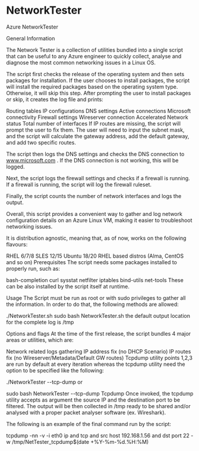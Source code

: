 # NetworkTester
Azure NetworkTester

General Information

The Network Tester is a collection of utilities bundled into a single script that can be useful to any Azure engineer to quickly collect, analyse and diagnose the most common networking issues in a Linux OS.

The script first checks the release of the operating system and then sets packages for installation.
If the user chooses to install packages, the script will install the required packages based on the operating system type. Otherwise, it will skip this step. After prompting the user to install packages or skip, it creates the log file and prints:

Routing tables
IP configurations
DNS settings
Active connections
Microsoft connectivity
Firewall settings
Wireserver connection
Accelerated Network status
Total number of interfaces
If IP routes are missing, the script will prompt the user to fix them. The user will need to input the subnet mask, and the script will calculate the gateway address, add the default gateway, and add two specific routes.

The script then logs the DNS settings and checks the DNS connection to www.microsoft.com . If the DNS connection is not working, this will be logged.

Next, the script logs the firewall settings and checks if a firewall is running. If a firewall is running, the script will log the firewall ruleset.

Finally, the script counts the number of network interfaces and logs the output.

Overall, this script provides a convenient way to gather and log network configuration details on an Azure Linux VM, making it easier to troubleshoot networking issues.

It is distribution agnostic, meaning that, as of now, works on the following flavours:

RHEL 6/7/8
SLES 12/15
Ubuntu 18/20
RHEL based distros (Alma, CentOS and so on)
Prerequisites
The script needs some packages installed to properly run, such as:

bash-completion
curl
sysstat
netfilter
iptables
bind-utils
net-tools
These can be also installed by the script itself at runtime.

Usage
The Script must be run as root or with sudo privileges to gather all the information.
In order to do that, the following methods are allowed:

./NetworkTester.sh
sudo bash NetworkTester.sh
the default output location for the complete log is /tmp

Options and flags
At the time of the first release, the script bundles 4 major areas or utilities, which are:

Network related logs gathering
IP address fix (no DHCP Scenario)
IP routes fix (no Wireserver/Metadata/Default GW routes)
Tcpdump utility
points 1,2,3 are run by default at every iteration whereas the tcpdump utility need the option to be specified like the following:

./NetworkTester --tcp-dump
or

sudo bash NetworkTester --tcp-dump
Tcpdump
Once invoked, the tcpdump utility accepts as argument the source IP and the destination port to be filtered.
The output will be then collected in /tmp ready to be shared and/or analysed with a proper packet analyser software (ex. Wireshark).

The following is an example of the final command run by the script:

tcpdump -nn -v -i eth0 ip and tcp and src host 192.168.1.56 and dst port 22 -w /tmp/NetTester_tcpdump$(date +%Y-%m-%d.%H:%M)
